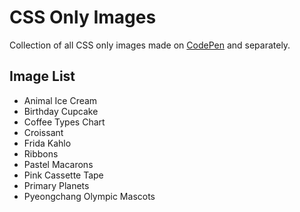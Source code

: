CSS Only Images
============

Collection of all CSS only images made on [CodePen](https://codepen.io/collection/XOmWqY/) and separately.

## Image List
- Animal Ice Cream
- Birthday Cupcake
- Coffee Types Chart
- Croissant
- Frida Kahlo
- Ribbons
- Pastel Macarons
- Pink Cassette Tape
- Primary Planets
- Pyeongchang Olympic Mascots